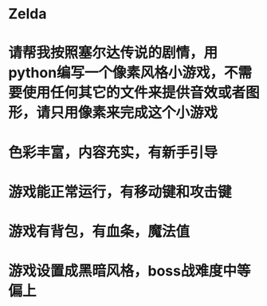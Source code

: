 # Zelda
# 请帮我按照塞尔达传说的剧情，用python编写一个像素风格小游戏，不需要使用任何其它的文件来提供音效或者图形，请只用像素来完成这个小游戏
# 色彩丰富，内容充实，有新手引导
# 游戏能正常运行，有移动键和攻击键
# 游戏有背包，有血条，魔法值
# 游戏设置成黑暗风格，boss战难度中等偏上
